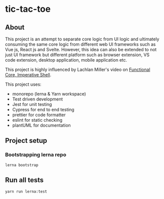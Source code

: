 # tic-tac-toe

## About

This project is an attempt to separate core logic from UI logic and ultimately consuming the same core logic from different web UI frameworks such as Vue js, React js and Svelte. However, this idea can also be extended to not just UI framework but different platform such as browser extension, VS code extension, desktop application, mobile application etc.

This project is highly influenced by Lachlan Miller's video on [Functional Core, Imperative Shell](https://www.youtube.com/watch?v=kPLGftyQ5ho).

This project uses:

- monorepo (lerna & Yarn workspace)
- Test driven development
- Jest for unit testing
- Cypress for end to end testing
- prettier for code formatter
- eslint for static checking
- plantUML for documentation

## Project setup

### Bootstrapping lerna repo

```
lerna bootstrap
```

## Run all tests

```
yarn run lerna:test
```
